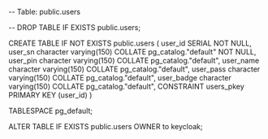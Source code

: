 -- Table: public.users

-- DROP TABLE IF EXISTS public.users;

CREATE TABLE IF NOT EXISTS public.users
(
    user_id SERIAL NOT NULL,
    user_sn character varying(150) COLLATE pg_catalog."default" NOT NULL,
    user_pin character varying(150) COLLATE pg_catalog."default",
    user_name character varying(150) COLLATE pg_catalog."default",
    user_pass character varying(150) COLLATE pg_catalog."default",
    user_badge character varying(150) COLLATE pg_catalog."default",
    CONSTRAINT users_pkey PRIMARY KEY (user_id)
)

TABLESPACE pg_default;

ALTER TABLE IF EXISTS public.users
    OWNER to keycloak;
